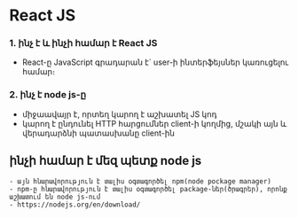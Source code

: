 # React JS

### 1. ինչ է և ինչի համար է React JS

- React-ը JavaScript գրադարան է` user-ի ինտերֆեյսներ կառուցելու համար։

### 2. ինչ է node js-ը

- միջաավայր է, որտեղ կարող է աշխատել JS կոդ
- կարող է ընդունել HTTP հարցումներ client-ի կողմից, մշակի այն և վերադարձնի պատասխանը client-ին

## ինչի համար է մեզ պետք node js

    - այն հնարավորություն է տալիս օգտագործել npm(node pockage manager)
    - npm-ը հնարավորություն է տալիս օգտագործել package-ներ(ծրագրեր), որոնք աշխատում են node js-ում
    - https://nodejs.org/en/download/
